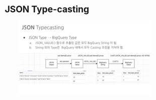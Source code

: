# JSON Type-casting

<figure><img src="../../.gitbook/assets/BigQuery - JSON (18).png" alt=""><figcaption></figcaption></figure>
